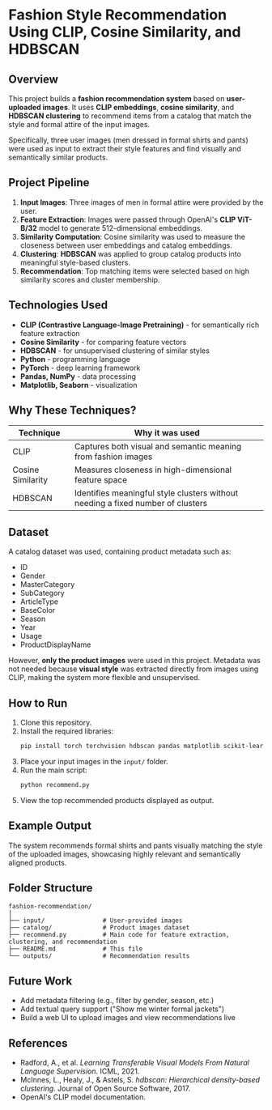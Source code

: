# Fashion Style Recommendation Using CLIP, Cosine Similarity, and HDBSCAN

## Overview

This project builds a **fashion recommendation system** based on **user-uploaded images**. It uses **CLIP embeddings**, **cosine similarity**, and **HDBSCAN clustering** to recommend items from a catalog that match the style and formal attire of the input images.

Specifically, three user images (men dressed in formal shirts and pants) were used as input to extract their style features and find visually and semantically similar products.

## Project Pipeline

1. **Input Images**: Three images of men in formal attire were provided by the user.
2. **Feature Extraction**: Images were passed through OpenAI's **CLIP ViT-B/32** model to generate 512-dimensional embeddings.
3. **Similarity Computation**: Cosine similarity was used to measure the closeness between user embeddings and catalog embeddings.
4. **Clustering**: **HDBSCAN** was applied to group catalog products into meaningful style-based clusters.
5. **Recommendation**: Top matching items were selected based on high similarity scores and cluster membership.

## Technologies Used

- **CLIP (Contrastive Language-Image Pretraining)** - for semantically rich feature extraction
- **Cosine Similarity** - for comparing feature vectors
- **HDBSCAN** - for unsupervised clustering of similar styles
- **Python** - programming language
- **PyTorch** - deep learning framework
- **Pandas, NumPy** - data processing
- **Matplotlib, Seaborn** - visualization

## Why These Techniques?

| Technique | Why it was used |
|-----------|-----------------|
| CLIP | Captures both visual and semantic meaning from fashion images |
| Cosine Similarity | Measures closeness in high-dimensional feature space |
| HDBSCAN | Identifies meaningful style clusters without needing a fixed number of clusters |

## Dataset

A catalog dataset was used, containing product metadata such as:
- ID
- Gender
- MasterCategory
- SubCategory
- ArticleType
- BaseColor
- Season
- Year
- Usage
- ProductDisplayName

However, **only the product images** were used in this project. Metadata was not needed because **visual style** was extracted directly from images using CLIP, making the system more flexible and unsupervised.

## How to Run

1. Clone this repository.
2. Install the required libraries:
   ```bash
   pip install torch torchvision hdbscan pandas matplotlib scikit-learn
   ```
3. Place your input images in the `input/` folder.
4. Run the main script:
   ```bash
   python recommend.py
   ```
5. View the top recommended products displayed as output.

## Example Output

The system recommends formal shirts and pants visually matching the style of the uploaded images, showcasing highly relevant and semantically aligned products.

## Folder Structure

```
fashion-recommendation/
│
├── input/                # User-provided images
├── catalog/              # Product images dataset
├── recommend.py          # Main code for feature extraction, clustering, and recommendation
├── README.md             # This file
└── outputs/              # Recommendation results
```

## Future Work

- Add metadata filtering (e.g., filter by gender, season, etc.)
- Add textual query support ("Show me winter formal jackets")
- Build a web UI to upload images and view recommendations live

## References

- Radford, A., et al. *Learning Transferable Visual Models From Natural Language Supervision*. ICML, 2021.
- McInnes, L., Healy, J., & Astels, S. *hdbscan: Hierarchical density-based clustering*. Journal of Open Source Software, 2017.
- OpenAI's CLIP model documentation.
